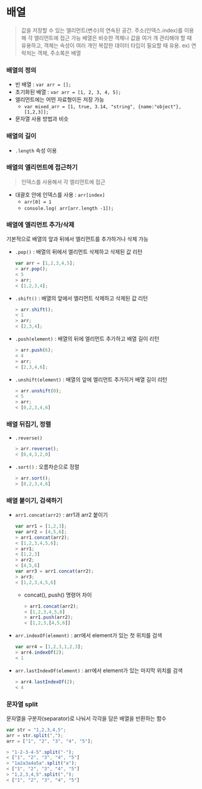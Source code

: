 배열
====
> 값을 저장할 수 있는 엘리먼트(변수)의 연속된 공간. 주소(인덱스.index)를 이용해 각 엘리먼트에 접근 가능
> 배열은 비슷한 객체나 값을 여거 개 관리해야 할 때 유용하고, 객체는 속성이 여러 개인 복잡한 데이터 타입이 필요할 때 유용. ex) 연락처는 객체, 주소록은 배열
### 배열의 정의
+ 빈 배열 : `var arr = [];`
+ 초기화된 배열 : `var arr = [1, 2, 3, 4, 5];`
+ 엘리먼트에는 어떤 자료형이든 저장 가능
    - `var mixed_arr = [1, true, 3.14, "string", {name:"object"}, [1,2,3]];`
+ 문자열 사용 방법과 비슷
### 배열의 길이
+ `.length` 속성 이용
### 배열의 엘리먼트에 접근하기
> 인덱스를 사용해서 각 엘리먼트에 접근
+ 대괄호 안에 인덱스를 사용 : `arr[index]`
    - `arr[0] = 1`
    - `console.log( arr[arr.length -1]);`
### 배열에 엘리먼트 추가/삭제
기본적으로 배열의 앞과 뒤에서 엘리먼트를 추가하거나 삭제 가능
+ `.pop()` : 배열의 뒤에서 엘리먼트 삭제하고 삭제된 값 리턴
    ```js
    var arr = [1,2,3,4,5];
    > arr.pop();
    < 5
    > arr;
    < [1,2,3,4];
    ```
+ `.shift()` : 배열의 앞에서 엘리먼트 삭제하고 삭제된 값 리턴
    ```js
    > arr.shift();
    < 1
    > arr;
    < [2,3,4];
    ```
+ `.push(element)` : 배열의 뒤에 엘리먼트 추가하고 배열 길이 리턴
    ```js
    > arr.push(6);
    < 4
    > arr;
    < [2,3,4,6];
    ```
+ `.unshift(element)` : 배열의 앞에 엘리먼트 추가히거 배열 길이 리턴
    ```js
    > arr.unshift(0);
    < 5
    > arr;
    < [0,2,3,4,6]
    ```
### 배열 뒤집기, 정렬
+ `.reverse()`
    ```js
    > arr.reverse();
    < [6,4,3,2,0]
    ```
+ `.sort()` : 오름차순으로 정렬
    ```js
    > arr.sort();
    > [0,2,3,4,6]
    ```
### 배열 붙이기, 검색하기
+ `arr1.concat(arr2)` : arr1과 arr2 붙이기
    ```js
    var arr1 = [1,2,3];
    var arr2 = [4,5,6];
    > arr1.concat(arr2);
    < [1,2,3,4,5,6];
    > arr1;
    < [1,2,3]
    > arr2;
    < [4,5,6]
    var arr3 = arr1.concat(arr2);
    > arr3;
    < [1,2,3,4,5,6]
    ```
    - concat(), push() 명령어 차이
        ```js
        > arr1.concat(arr2);
        < [1,2,3,4,5,6]
        > arr1.push(arr2);
        < [1,2,3,[4,5,6]]
        ```
+ `arr.indexOf(element)` : arr에서 element가 있는 첫 위치를 검색
    ```js
    var arr4 = [1,2,3,1,2,3];
    > arr4.indexOf(2);
    < 1
    ```
+ `arr.lastIndexOf(element)` : arr에서 element가 있는 마지막 위치를 검색
    ```js
    > arr4.lastIndexOf(2);
    < 4
    ```
### 문자열 split
문자열을 구분자(separator)로 나눠서 각각을 담은 배열을 반환하는 함수
```js
var str = "1,2,3,4,5";
arr = str.split(",");
arr = ["1", "2", "3", "4", "5"];

> "1-2-3-4-5".split("-");
< ["1", "2", "3", "4", "5"]
> "1a2a3a4a5a".split("a");
< ["1", "2", "3", "4", "5"]
> "1,2,3,4,5".split(",");
< ["1", "2", "3", "4", "5"]
```